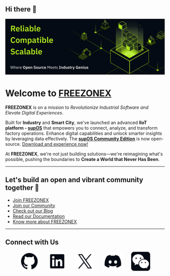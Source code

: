 ## Hi there 👋


![iamge](image.png)
<br>
# Welcome to [FREEZONEX](https://your-freezonex-website.com)

**FREEZONEX** is on a mission to *Revolutionize Industrial Software and Elevate Digital Experiences*.

Built for **Industry** and **Smart City**, we've launched an advanced **IIoT platform - [supOS](https://your-supos-website.com)** that empowers you to connect, analyze, and transform factory operations. Enhance digital capabilities and unlock smarter insights by leveraging data effectively. The **[supOS Community Edition](https://github.com/your-org/supos-community-edition)** is now open-source. [Download and experience now!](https://github.com/your-org/supos-community-edition)

At **FREEZONEX**, we're not just building solutions—we're reimagining what's possible, pushing the boundaries to **Create a World that Never Has Been**.

---

## Let's build an open and vibrant community together 🚀

- [Join FREEZONEX](https://your-freezonex-website.com/join)
- [Join our Community](https://discord.com/invite/your-discord-link)
- [Check out our Blog](https://your-freezonex-website.com/blog)
- [Read our Documentation](https://your-freezonex-website.com/docs)
- [Know more about FREEZONEX](https://your-freezonex-website.com/about)

---
## Connect with Us

<div align="center" dir="auto" >
  <a href="https://github.com/FREEZONEX"><img src="./githublogo/Logo--github.svg" width="60" height="60" alt="GitHub"></a>
  <a ><img src="./githublogo/emp.svg" width="20" height="1" alt="GitHub"></a>
  <a href="https://www.linkedin.com/company/91136833"><img src="./githublogo/Logo--linkedin.svg" width="60" height="60" alt="LinkedIn"></a>
   <a ><img src="./githublogo/emp.svg" width="20" height="1" alt="GitHub"></a>
  <a href="https://x.com/FreezoneX123"><img src="./githublogo/Logo--x.svg" width="60" height="60" alt="X"></a>
   <a ><img src="./githublogo/emp.svg" width="20" height="1" alt="GitHub"></a>
  <a href="https://discord.gg/G2zdNb52Vq"><img src="./githublogo/Logo--discord.svg" width="60" height="60" alt="Discord"></a>
   <a ><img src="./githublogo/emp.svg" width="20" height="1" alt="GitHub"></a>
  <a href="https://mp.weixin.qq.com/s/tbK1gFVWGJ_etliTDOBxtA"><img src="./githublogo/Subtract.svg" width="60" height="60" alt="weichat"></a>
</div>
<br>
